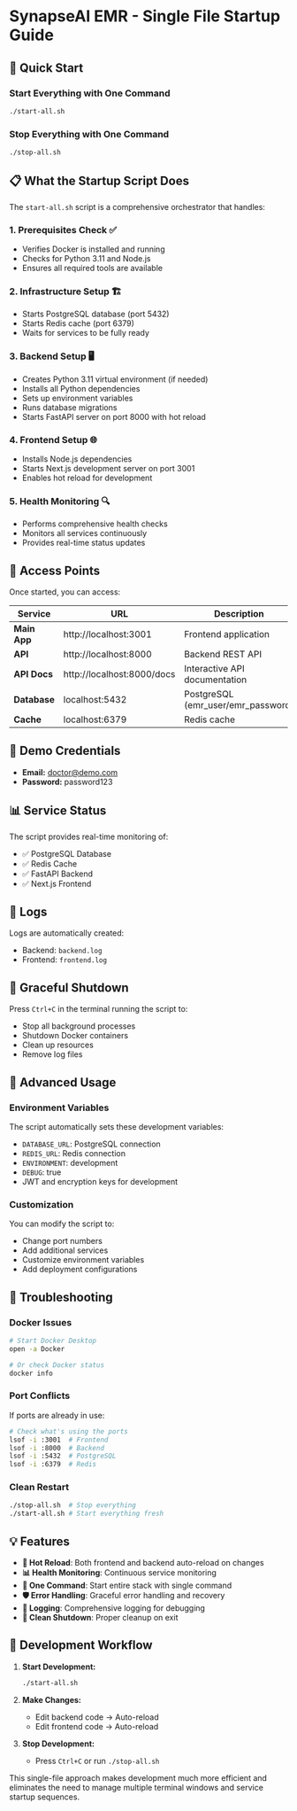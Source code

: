 # SynapseAI EMR - Single File Startup Guide

## 🚀 Quick Start

### Start Everything with One Command
```bash
./start-all.sh
```

### Stop Everything with One Command  
```bash
./stop-all.sh
```

## 📋 What the Startup Script Does

The `start-all.sh` script is a comprehensive orchestrator that handles:

### 1. **Prerequisites Check** ✅
- Verifies Docker is installed and running
- Checks for Python 3.11 and Node.js
- Ensures all required tools are available

### 2. **Infrastructure Setup** 🏗️
- Starts PostgreSQL database (port 5432)
- Starts Redis cache (port 6379)
- Waits for services to be fully ready

### 3. **Backend Setup** 🖥️
- Creates Python 3.11 virtual environment (if needed)
- Installs all Python dependencies
- Sets up environment variables
- Runs database migrations
- Starts FastAPI server on port 8000 with hot reload

### 4. **Frontend Setup** 🌐
- Installs Node.js dependencies
- Starts Next.js development server on port 3001
- Enables hot reload for development

### 5. **Health Monitoring** 🔍
- Performs comprehensive health checks
- Monitors all services continuously
- Provides real-time status updates

## 🎯 Access Points

Once started, you can access:

| Service | URL | Description |
|---------|-----|-------------|
| **Main App** | http://localhost:3001 | Frontend application |
| **API** | http://localhost:8000 | Backend REST API |
| **API Docs** | http://localhost:8000/docs | Interactive API documentation |
| **Database** | localhost:5432 | PostgreSQL (emr_user/emr_password) |
| **Cache** | localhost:6379 | Redis cache |

## 🔐 Demo Credentials

- **Email:** doctor@demo.com
- **Password:** password123

## 📊 Service Status

The script provides real-time monitoring of:
- ✅ PostgreSQL Database
- ✅ Redis Cache  
- ✅ FastAPI Backend
- ✅ Next.js Frontend

## 📄 Logs

Logs are automatically created:
- Backend: `backend.log`
- Frontend: `frontend.log`

## 🛑 Graceful Shutdown

Press `Ctrl+C` in the terminal running the script to:
- Stop all background processes
- Shutdown Docker containers
- Clean up resources
- Remove log files

## 🔧 Advanced Usage

### Environment Variables

The script automatically sets these development variables:
- `DATABASE_URL`: PostgreSQL connection
- `REDIS_URL`: Redis connection  
- `ENVIRONMENT`: development
- `DEBUG`: true
- JWT and encryption keys for development

### Customization

You can modify the script to:
- Change port numbers
- Add additional services
- Customize environment variables
- Add deployment configurations

## 🚨 Troubleshooting

### Docker Issues
```bash
# Start Docker Desktop
open -a Docker

# Or check Docker status
docker info
```

### Port Conflicts
If ports are already in use:
```bash
# Check what's using the ports
lsof -i :3001  # Frontend
lsof -i :8000  # Backend
lsof -i :5432  # PostgreSQL
lsof -i :6379  # Redis
```

### Clean Restart
```bash
./stop-all.sh  # Stop everything
./start-all.sh # Start everything fresh
```

## 💡 Features

- **🔄 Hot Reload**: Both frontend and backend auto-reload on changes
- **📊 Health Monitoring**: Continuous service monitoring
- **🎯 One Command**: Start entire stack with single command
- **🛡️ Error Handling**: Graceful error handling and recovery
- **📝 Logging**: Comprehensive logging for debugging
- **🧹 Clean Shutdown**: Proper cleanup on exit

## 📝 Development Workflow

1. **Start Development:**
   ```bash
   ./start-all.sh
   ```

2. **Make Changes:**
   - Edit backend code → Auto-reload
   - Edit frontend code → Auto-reload

3. **Stop Development:**
   - Press `Ctrl+C` or run `./stop-all.sh`

This single-file approach makes development much more efficient and eliminates the need to manage multiple terminal windows and service startup sequences.

